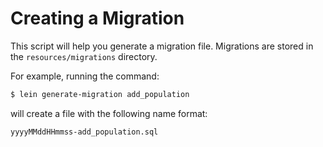 
# Creating a Migration

This script will help you generate a migration file. Migrations are stored in the `resources/migrations` directory. 

For example, running the command:

```sh
$ lein generate-migration add_population 
``` 

will create a file with the following name format:

`yyyyMMddHHmmss-add_population.sql`
